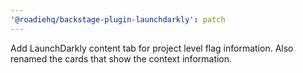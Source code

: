 ```yaml
---
'@roadiehq/backstage-plugin-launchdarkly': patch
---
```


Add LaunchDarkly content tab for project level flag information. Also renamed the cards that show the context information.
